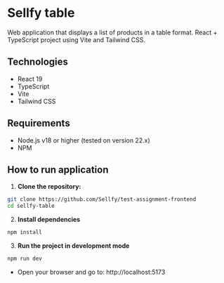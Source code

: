 # Sellfy table 

Web application that displays a list of products in a table format.
React + TypeScript project using Vite and Tailwind CSS.

## Technologies

- React 19
- TypeScript
- Vite
- Tailwind CSS

## Requirements

- Node.js v18 or higher (tested on version 22.x)
- NPM

## How to run application

1. **Clone the repository:**

```bash
git clone https://github.com/Sellfy/test-assignment-frontend
cd sellfy-table
```

2. **Install dependencies**

```bash
npm install
```

3. **Run the project in development mode**

```bash
npm run dev
```

- Open your browser and go to: http://localhost:5173

